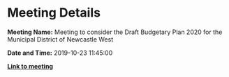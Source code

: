 # Meeting Details

**Meeting Name:** Meeting to consider the Draft Budgetary Plan 2020 for the Municipal District of Newcastle West

**Date and Time:** 2019-10-23 11:45:00

**<a href="https://www.limerick.ie/council/whats-on/meeting-consider-draft-budgetary-plan-2020-municipal-district-newcastle-west" target="_blank">Link to meeting</a>**
